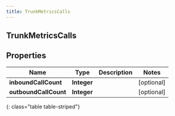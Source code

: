 ```yaml
---
title: TrunkMetricsCalls
---
```

## TrunkMetricsCalls


## Properties

| Name | Type | Description | Notes |
| ------------ | ------------- | ------------- | ------------- |
| **inboundCallCount** | <!----><!---->**Integer**<!----> |  |  [optional] |
| **outboundCallCount** | <!----><!---->**Integer**<!----> |  |  [optional] |
{: class="table table-striped"}



